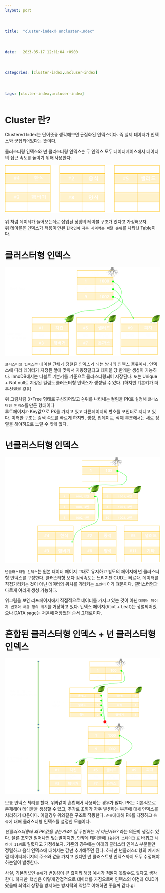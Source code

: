 ```yaml
---
layout: post



title:  "cluster-index와 uncluster-index"



date:   2023-05-17 12:01:04 +0900



categories: [cluster-index,uncluser-index]



tags: [cluster-index,uncluser-index]
---
```

# Cluster 란?

Clustered Index는 단어뜻을 생각해보면 군집화된 인덱스이다. 즉 실제 데이터가 인덱스와 군집되어있다는 뜻이다.

클러스터링 인덱스와 넌 클러스터링 인덱스는 두 인덱스 모두 데이터베이스에서 데이터의 접근 속도를 높이기 위해 사용한다.

<img src="https://github.com/mskim0425/msKim0425.github.io/blob/main/images/INDEX/%EA%B7%B8%EB%A6%BC1.png?raw=true">

위 처럼 데이터가 들어오는데로 삽입된 상황의 테이블 구조가 있다고 가정해보자.  
위 테이블은 인덱스가 적용이 안된 `한국인이 자주 시켜먹는 배달 순위`를 나타낸 Table이다.

# 클러스터형 인덱스

<img src="https://github.com/mskim0425/msKim0425.github.io/blob/main/images/INDEX/%EA%B7%B8%EB%A6%BC2.png?raw=true">

`클러스터형 인덱스`는 테이블 전체가 정렬된 인덱스가 되는 방식의 인덱스 종류이다.  인덱스에 따라 데이터가 지정된 열에 맞춰서 자동정렬되고 테이블 당 한개만 생성이 가능하다.
innoDB에서는 디볼트 기본키를 기준으로 클러스터링되어 저장된다. 또는 Unique + Not null로 지정된 컬럼도 클러스터형 인덱스가 생성될 수 있다.  (하지만 기본키가 더 우선권을 갖음)

위 그림처럼 B+Tree 형태로 구성되어있고 순위를 나타내는 컬럼을 PK로 설정해 `클러스터형 인덱스`를 만든 형태이다.  
루트페이지가 Key값으로 PK를 가지고 있고 다른페이지의 번호를 포인터로 지니고 있다.
이러한 구조는 검색 속도를 빠르게 하지만, 생성, 업데이트, 삭제 부분에서는 새로 정렬을 해야하므로 느릴 수 밖에 없다.

# 넌클러스터형 인덱스

<img src="https://github.com/mskim0425/msKim0425.github.io/blob/main/images/INDEX/%EA%B7%B8%EB%A6%BC3.png?raw=true">

`넌클러스터형 인덱스`는 원본 데이터 페이지 그대로 유지하고 별도의 페이지에 넌 클러스터형 인덱스를 구성한다. 클러스터형 보다 검색속도는 느리지만 CUD는 빠르다. 데이터를 직접가리키는 것이 아닌 데이터의 위치를 가리키는 `포인터` 이기 떄문이다. 클러스터형과 다르게 여러개 생성 가능하다.

위그림을 보면 리프페이지에서 직접적으로 데이터를 가지고 있는 것이 아닌 `데이터 페이지 번호와 해당 행의 위치`를 저장하고 있다. 인덱스 페이지(Root + Leaf)는 정렬되어있으나 DATA page는 처음에 저장했던 순서 그대로이다.


# 혼합된 클러스터형 인덱스 + 넌 클러스터형 인덱스

<img src="https://github.com/mskim0425/msKim0425.github.io/blob/main/images/INDEX/%EA%B7%B8%EB%A6%BC4.png?raw=true">

보통 인덱스 처리를 할때, 위와같이 혼합해서 사용하는 경우가 많다. PK는 기본적으로 존재해야 테이블을 생성할 수 있고, 추가로 조회가 자주 발생하는 부분에 대해 인덱스를 처리하기 떄문이다.
이럴경우 위와같은 구조로 작동한다.  `순위`에대해 PK를 지정하고 `음식`에 대해 클러스터형 인덱스를 설정한 모습이다.

*넌클러스터형에 왜 PK값을 넣는거죠? 일 두번하는 거 아닌가요?* 라는 의문이 생길수 있다.
물론 조회만 일어나면 맞는말이지만, 만약에 테이블에 `1순위가 스테이크` 로 바뀌고 `치킨이 11위`로 밀렸다고 가정해보자.
기존의 경우에는 아래의 클러스터 인덱스 부분들만 정렬하고 음식 인덱스에 대해서는 값만 추가해주면 된다.  하지만 넌클러스터형의 예시처럼 데이터페이지의 주소와 값을 가지고 있다면 넌 클러스트형 인덱스까지 모두 수정해야하는일이 발생한다.

사실, 기본키값인 `순위`가 변동성이 큰 값이라 해당 예시가 적절지 못할수도 있다고 생각한다. 하지만, 핵심은 이렇게 간접적으로 데이터를 가짐으로써 인덱스의 이점과 CUD가 왔을때 최악의 상황을 방지하는 방지턱의 역할로 이해하면 좋을꺼 같다.gi

